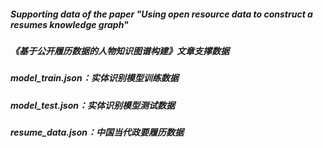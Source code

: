 ##### Supporting data of the paper "Using open resource data to construct a resumes knowledge graph"
##### 《基于公开履历数据的人物知识图谱构建》文章支撑数据

##### model_train.json：实体识别模型训练数据
##### model_test.json：实体识别模型测试数据
##### resume_data.json：中国当代政要履历数据
